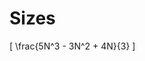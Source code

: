 # Sizes

<!-- %% svg-grid: none -->
<!-- %% mathjax        -->

\[
   \frac{5N^3 - 3N^2 + 4N}{3}
\]
